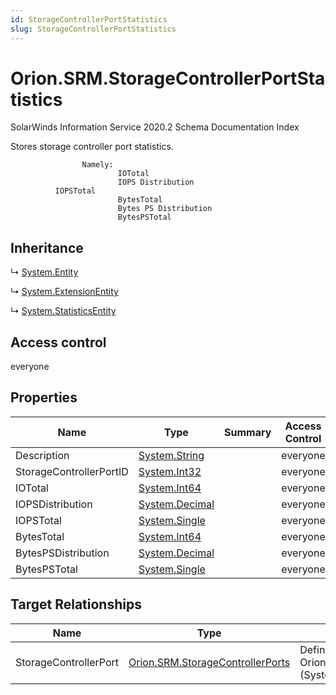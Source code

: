 ```yaml
---
id: StorageControllerPortStatistics
slug: StorageControllerPortStatistics
---
```


# Orion.SRM.StorageControllerPortStatistics

SolarWinds Information Service 2020.2 Schema Documentation Index

Stores storage controller port statistics.
		
					Namely:
							IOTotal
							IOPS Distribution
              IOPSTotal
							BytesTotal
							Bytes PS Distribution
							BytesPSTotal

## Inheritance

↳ [System.Entity](./../System/Entity)

↳ [System.ExtensionEntity](./../System/ExtensionEntity)

↳ [System.StatisticsEntity](./../System/StatisticsEntity)

## Access control

everyone

## Properties

| Name | Type | Summary | Access Control |
| ------ | ------ | ------ | ------ |
| Description | [System.String](https://docs.microsoft.com/en-us/dotnet/api/system.string) |  | everyone |
| StorageControllerPortID | [System.Int32](https://docs.microsoft.com/en-us/dotnet/api/system.int32) |  | everyone |
| IOTotal | [System.Int64](https://docs.microsoft.com/en-us/dotnet/api/system.int64) |  | everyone |
| IOPSDistribution | [System.Decimal](https://docs.microsoft.com/en-us/dotnet/api/system.decimal) |  | everyone |
| IOPSTotal | [System.Single](https://docs.microsoft.com/en-us/dotnet/api/system.single) |  | everyone |
| BytesTotal | [System.Int64](https://docs.microsoft.com/en-us/dotnet/api/system.int64) |  | everyone |
| BytesPSDistribution | [System.Decimal](https://docs.microsoft.com/en-us/dotnet/api/system.decimal) |  | everyone |
| BytesPSTotal | [System.Single](https://docs.microsoft.com/en-us/dotnet/api/system.single) |  | everyone |

## Target Relationships

| Name | Type | Notes |
| ------ | ------ | ------ |
| StorageControllerPort | [Orion.SRM.StorageControllerPorts](./../Orion.SRM/StorageControllerPorts) | Defined by relationship Orion.SRM.StorageControllersHostsStorageControllerPortStatistics (System.Hosting) |

